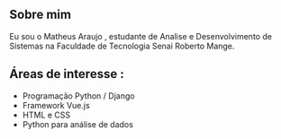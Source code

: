 ## Sobre mim
Eu sou o Matheus Araujo , estudante de Analise e Desenvolvimento de Sistemas na Faculdade de Tecnologia Senai Roberto Mange.


## Áreas de interesse :
* Programação Python / Django
* Framework Vue.js
* HTML e CSS
* Python para análise de dados
